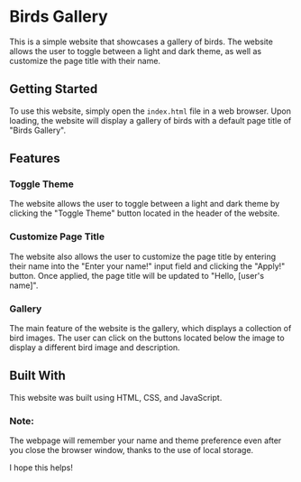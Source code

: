 # Birds Gallery

This is a simple website that showcases a gallery of birds. The website allows the user to toggle between a light and dark theme, as well as customize the page title with their name.

## Getting Started

To use this website, simply open the `index.html` file in a web browser. Upon loading, the website will display a gallery of birds with a default page title of "Birds Gallery".

## Features

### Toggle Theme

The website allows the user to toggle between a light and dark theme by clicking the "Toggle Theme" button located in the header of the website.

### Customize Page Title

The website also allows the user to customize the page title by entering their name into the "Enter your name!" input field and clicking the "Apply!" button. Once applied, the page title will be updated to "Hello, [user's name]".

### Gallery

The main feature of the website is the gallery, which displays a collection of bird images. The user can click on the buttons located below the image to display a different bird image and description.

## Built With

This website was built using HTML, CSS, and JavaScript.

### Note: 

The webpage will remember your name and theme preference even after you close the browser window, thanks to the use of local storage.

I hope this helps!
